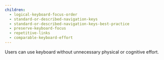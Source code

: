 ```yaml
---
children:
  - logical-keyboard-focus-order
  - standard-or-described-navigation-keys
  - standard-or-described-navigation-keys-best-practice  
  - preserve-keyboard-focus
  - repetitive-links
  - comparable-keyboard-effort
---
```


Users can use keyboard without unnecessary physical or cognitive effort.
